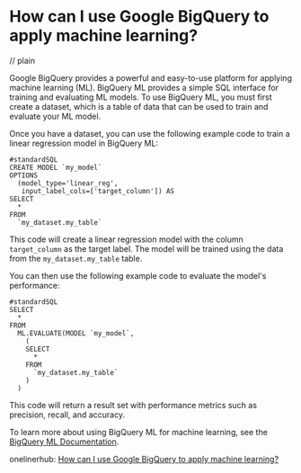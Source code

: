# How can I use Google BigQuery to apply machine learning?
// plain

Google BigQuery provides a powerful and easy-to-use platform for applying machine learning (ML). BigQuery ML provides a simple SQL interface for training and evaluating ML models. To use BigQuery ML, you must first create a dataset, which is a table of data that can be used to train and evaluate your ML model.

Once you have a dataset, you can use the following example code to train a linear regression model in BigQuery ML:

```
#standardSQL
CREATE MODEL `my_model`
OPTIONS
  (model_type='linear_reg',
   input_label_cols=['target_column']) AS
SELECT
  *
FROM
  `my_dataset.my_table`
```

This code will create a linear regression model with the column `target_column` as the target label. The model will be trained using the data from the `my_dataset.my_table` table.

You can then use the following example code to evaluate the model's performance:

```
#standardSQL
SELECT
  *
FROM
  ML.EVALUATE(MODEL `my_model`,
    (
    SELECT
      *
    FROM
      `my_dataset.my_table`
    )
  )
```

This code will return a result set with performance metrics such as precision, recall, and accuracy.

To learn more about using BigQuery ML for machine learning, see the [BigQuery ML Documentation](https://cloud.google.com/bigquery/docs/bigqueryml-intro).

onelinerhub: [How can I use Google BigQuery to apply machine learning?](https://onelinerhub.com/google-big-query/how-can-i-use-google-bigquery-to-apply-machine-learning)